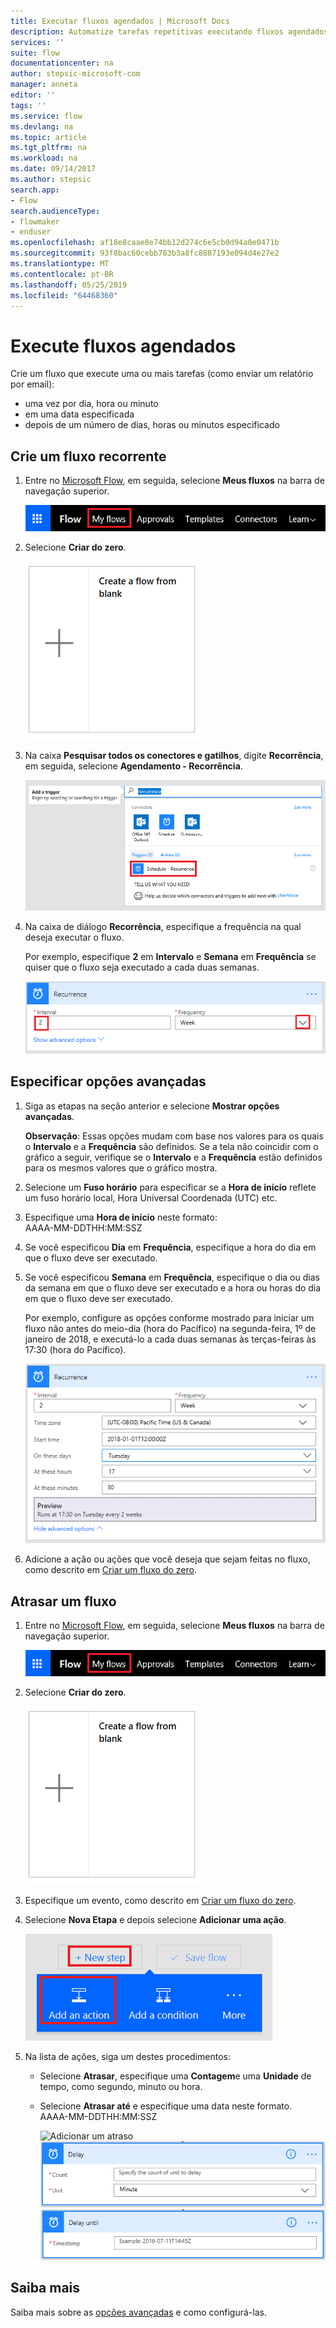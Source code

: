 ```yaml
---
title: Executar fluxos agendados | Microsoft Docs
description: Automatize tarefas repetitivas executando fluxos agendados, como diariamente ou a cada hora.
services: ''
suite: flow
documentationcenter: na
author: stepsic-microsoft-com
manager: anneta
editor: ''
tags: ''
ms.service: flow
ms.devlang: na
ms.topic: article
ms.tgt_pltfrm: na
ms.workload: na
ms.date: 09/14/2017
ms.author: stepsic
search.app:
- Flow
search.audienceType:
- flowmaker
- enduser
ms.openlocfilehash: af18e8caae8e74bb12d274c6e5cb0d94a0e0471b
ms.sourcegitcommit: 93f8bac60cebb783b3a8fc8887193e094d4e27e2
ms.translationtype: MT
ms.contentlocale: pt-BR
ms.lasthandoff: 05/25/2019
ms.locfileid: "64468360"
---
```

# <a name="run-flows-on-a-schedule"></a>Execute fluxos agendados
Crie um fluxo que execute uma ou mais tarefas (como enviar um relatório por email):

* uma vez por dia, hora ou minuto
* em uma data especificada
* depois de um número de dias, horas ou minutos especificado

## <a name="create-a-recurring-flow"></a>Crie um fluxo recorrente
1. Entre no [Microsoft Flow](https://flow.microsoft.com), em seguida, selecione **Meus fluxos** na barra de navegação superior.
   
    ![Opção Meus fluxos](./media/run-scheduled-tasks/create-flow.png)
2. Selecione **Criar do zero**.
   
    ![Crie um fluxo do zero](./media/run-scheduled-tasks/create-from-blank.png)
3. Na caixa **Pesquisar todos os conectores e gatilhos**, digite **Recorrência**, em seguida, selecione **Agendamento - Recorrência**.
   
    ![Localizar o gatilho de recorrência](./media/run-scheduled-tasks/select-recurrence.png)
4. Na caixa de diálogo **Recorrência**, especifique a frequência na qual deseja executar o fluxo.
   
    Por exemplo, especifique **2** em **Intervalo** e **Semana** em **Frequência** se quiser que o fluxo seja executado a cada duas semanas.
   
    ![Especificar recorrência](./media/run-scheduled-tasks/specify-recurrence.png)

## <a name="specify-advanced-options"></a>Especificar opções avançadas
1. Siga as etapas na seção anterior e selecione **Mostrar opções avançadas**.
   
    **Observação**: Essas opções mudam com base nos valores para os quais o **Intervalo** e a **Frequência** são definidos. Se a tela não coincidir com o gráfico a seguir, verifique se o **Intervalo** e a **Frequência** estão definidos para os mesmos valores que o gráfico mostra.
2. Selecione um **Fuso horário** para especificar se a **Hora de início** reflete um fuso horário local, Hora Universal Coordenada (UTC) etc.
3. Especifique uma **Hora de início** neste formato:
   <br>AAAA-MM-DDTHH:MM:SSZ
4. Se você especificou **Dia** em **Frequência**, especifique a hora do dia em que o fluxo deve ser executado.
5. Se você especificou **Semana** em **Frequência**, especifique o dia ou dias da semana em que o fluxo deve ser executado e a hora ou horas do dia em que o fluxo deve ser executado.
   
    Por exemplo, configure as opções conforme mostrado para iniciar um fluxo não antes do meio-dia (hora do Pacífico) na segunda-feira, 1º de janeiro de 2018, e executá-lo a cada duas semanas às terças-feiras às 17:30 (hora do Pacífico).
   
    ![Especificar opções avançadas](./media/run-scheduled-tasks/advanced-options.png)
6. Adicione a ação ou ações que você deseja que sejam feitas no fluxo, como descrito em [Criar um fluxo do zero](get-started-logic-flow.md).

## <a name="delay-a-flow"></a>Atrasar um fluxo
1. Entre no [Microsoft Flow](https://flow.microsoft.com), em seguida, selecione **Meus fluxos** na barra de navegação superior.
   
    ![Crie um fluxo do zero](./media/run-scheduled-tasks/create-flow.png)
2. Selecione **Criar do zero**.
   
    ![Crie um fluxo do zero](./media/run-scheduled-tasks/create-from-blank.png)
3. Especifique um evento, como descrito em [Criar um fluxo do zero](get-started-logic-flow.md).
4. Selecione **Nova Etapa** e depois selecione **Adicionar uma ação**.
   
    ![Opção para adicionar uma ação a um fluxo](./media/run-scheduled-tasks/add-action.png)
5. Na lista de ações, siga um destes procedimentos:
   
   * Selecione **Atrasar**, especifique uma **Contagem**e uma **Unidade** de tempo, como segundo, minuto ou hora.
   * Selecione **Atrasar até** e especifique uma data neste formato.<br>AAAA-MM-DDTHH:MM:SSZ
     
     ![Adicionar um atraso](./media/run-scheduled-tasks/add-delay.png)
     ![Especificar o atraso em unidades de tempo](./media/run-scheduled-tasks/delay.png)
     ![Especificar um atraso até](./media/run-scheduled-tasks/delay-until.png)

## <a name="learn-more"></a>Saiba mais

Saiba mais sobre as [opções avançadas](https://docs.microsoft.com/azure/connectors/connectors-native-recurrence) e como configurá-las.

